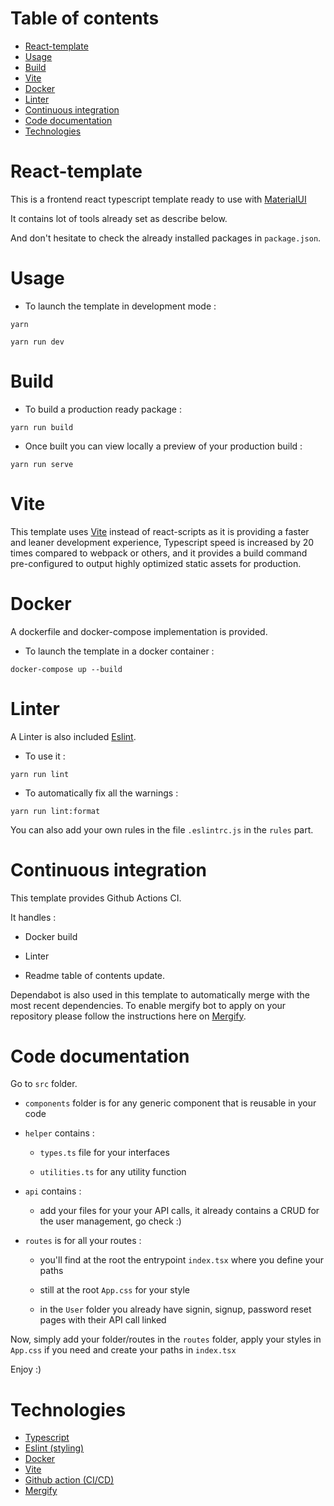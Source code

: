 <!-- START doctoc generated TOC please keep comment here to allow auto update -->
<!-- DON'T EDIT THIS SECTION, INSTEAD RE-RUN doctoc TO UPDATE -->
# Table of contents

- [React-template](#react-template)
- [Usage](#usage)
- [Build](#build)
- [Vite](#vite)
- [Docker](#docker)
- [Linter](#linter)
- [Continuous integration](#continuous-integration)
- [Code documentation](#code-documentation)
- [Technologies](#technologies)

<!-- END doctoc generated TOC please keep comment here to allow auto update -->

# React-template

This is a frontend react typescript template ready to use with [MaterialUI](https://mui.com/)

It contains lot of tools already set as describe below.

And don't hesitate to check the already installed packages in `package.json`.

# Usage

- To launch the template in development mode :

`yarn`

`yarn run dev`

# Build

- To build a production ready package :

`yarn run build`

- Once built you can view locally a preview of your production build :

`yarn run serve`

# Vite

This template uses [Vite](https://vitejs.dev/) instead of react-scripts as it is providing a faster and leaner development experience, Typescript speed is increased by 20 times compared to webpack or others, and it provides a build command pre-configured to output highly optimized static assets for production.

# Docker

A dockerfile and docker-compose implementation is provided.

- To launch the template in a docker container :

`docker-compose up --build`

# Linter

A Linter is also included [Eslint](https://eslint.org/).

- To use it :

`yarn run lint`

- To automatically fix all the warnings :

`yarn run lint:format`

You can also add your own rules in the file `.eslintrc.js` in the `rules` part.

# Continuous integration

This template provides Github Actions CI.

It handles :

- Docker build

- Linter

- Readme table of contents update.

Dependabot is also used in this template to automatically merge with the most recent dependencies.
To enable mergify bot to apply on your repository please follow the instructions here on [Mergify](https://docs.mergify.com/getting-started/).

# Code documentation

Go to `src` folder.

- `components` folder is for any generic component that is reusable in your code

- `helper` contains :

    - `types.ts` file for your interfaces

    - `utilities.ts` for any utility function

- `api` contains :

    - add your files for your your API calls, it already contains a CRUD for the user management, go check :)

- `routes` is for all your routes :

    - you'll find at the root the entrypoint `index.tsx` where you define your paths

    - still at the root `App.css` for your style

    - in the `User` folder you already have signin, signup, password reset pages with their API call linked

Now, simply add your folder/routes in the `routes` folder, apply your styles in `App.css` if you need and create your paths in `index.tsx`

Enjoy :)

# Technologies

- [Typescript](https://www.typescriptlang.org/)
- [Eslint (styling)](https://eslint.org/)
- [Docker](https://www.docker.com/)
- [Vite](https://vitejs.dev/)
- [Github action (CI/CD)](https://github.com/features/actions)
- [Mergify](https://docs.mergify.com/getting-started/)
